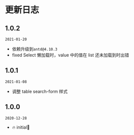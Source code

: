 # 更新日志

## 1.0.2

`2021-01-20`

- 依赖升级到`antd@4.10.3`
- fixed Select 懒加载时，value 中的值在 list 还未加载到时出错

## 1.0.1

`2021-01-08`

- 调整 table search-form 样式

## 1.0.0

`2020-12-28`

- 🔥 initial🤡
